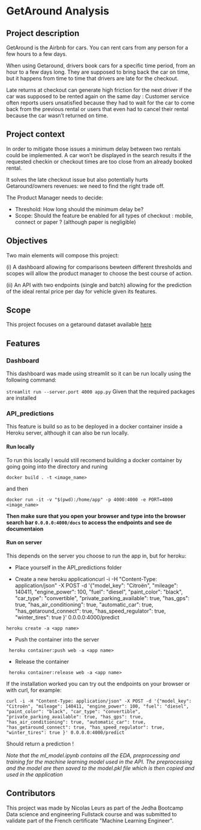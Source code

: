 # GetAround Analysis

## Project description
GetAround is the Airbnb for cars. You can rent cars from any person for a few hours to a few days.

When using Getaround, drivers book cars for a specific time period, from an hour to a few days long. They are supposed to bring back the car on time, but it happens from time to time that drivers are late for the checkout.

Late returns at checkout can generate high friction for the next driver if the car was supposed to be rented again on the same day : Customer service often reports users unsatisfied because they had to wait for the car to come back from the previous rental or users that even had to cancel their rental because the car wasn’t returned on time.

## Project context
In order to mitigate those issues a minimum delay between two rentals could be implemented. A car won’t be displayed in the search results if the requested checkin or checkout times are too close from an already booked rental.

It solves the late checkout issue but also potentially hurts Getaround/owners revenues: we need to find the right trade off.

The Product Manager needs to decide:

- Threshold: How long should the minimum delay be?
- Scope: Should the feature be enabled for all types of checkout : mobile, connect or paper ? (although paper is negligible)

## Objectives

Two main elements will compose this project:

(i) A dashboard allowing for comparisons bewteen different thresholds and scopes will allow the product manager to choose the best course of action.

(ii) An API with two endpoints (single and batch) allowing for the prediction of the ideal rental price per day for vehicle given its features.


## Scope
This project focuses on a getaround dataset available [here](https://full-stack-assets.s3.eu-west-3.amazonaws.com/Deployment/get_around_delay_analysis.xlsx) 

## Features

### Dashboard
This dashboard was made using streamlit so it can be run locally using the following command: 

```streamlit run --server.port 4000 app.py```
Given that the required packages are installed


### API_predictions
This feature is build so as to be deployed in a docker container inside a Heroku server, although it can also be run locally. 

#### Run locally
To run this locally I would still recomend building a docker container by going going into the directory and runing 

```docker build . -t <image_name>```

and then

```docker run -it -v "$(pwd):/home/app" -p 4000:4000 -e PORT=4000 <image_name>```

**Then make sure that you open your browser and type into the browser search bar ```0.0.0.0:4000/docs``` to access the endpoints and see de documentaion**

#### Run on server
This depends on the server you choose to run the app in, but for heroku:

- Place yourself in the API_predictions folder
  
- Create a new heroku applicationcurl -i -H "Content-Type: application/json" -X POST -d '{"model_key": "Citroën", "mileage": 140411, "engine_power": 100, "fuel": "diesel", "paint_color": "black", "car_type": "convertible", "private_parking_available": true, "has_gps": true, "has_air_conditioning": true, "automatic_car": true, "has_getaround_connect": true, "has_speed_regulator": true, "winter_tires": true }' 0.0.0.0:4000/predict

  
```heroku create -a <app name>```

- Push the container into the server
  
``` heroku container:push web -a <app name>```

- Release the container
  
``` heroku container:release web -a <app name>```

If the installation worked you can try out the endpoints on your browser or with curl, for example: 

```curl -i -H "Content-Type: application/json" -X POST -d '{"model_key": "Citroën", "mileage": 140411, "engine_power": 100, "fuel": "diesel", "paint_color": "black", "car_type": "convertible", "private_parking_available": true, "has_gps": true, "has_air_conditioning": true, "automatic_car": true, "has_getaround_connect": true, "has_speed_regulator": true, "winter_tires": true }' 0.0.0.0:4000/predict```

Should return a prediction ! 

*Note that the ml_model.ipynb contains all the EDA, preprocessing and training for the machine learning model used in the API. The preprocessing and the model are then saved to the model.pkl file which is then copied and used in the application*

## Contributors

This project was made by Nicolas Leurs as part of the Jedha Bootcamp Data science and engineering Fullstack course and was submitted to validate part of the French certificate "Machine Learning Engineer".

